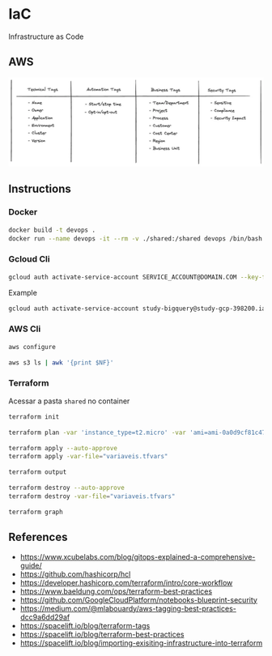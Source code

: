 # IaC

Infrastructure as Code

## AWS

![](assets/images/aws-tags.png)

## Instructions

### Docker

```sh
docker build -t devops .
docker run --name devops -it --rm -v ./shared:/shared devops /bin/bash
```

### Gcloud Cli

```sh
gcloud auth activate-service-account SERVICE_ACCOUNT@DOMAIN.COM --key-file=/path/key.json --project=PROJECT_ID
```

Example

```sh
gcloud auth activate-service-account study-bigquery@study-gcp-398200.iam.gserviceaccount.com --key-file=/shared/secrets/study-bigquery.json --project=study-gcp-398200
```

### AWS Cli

```sh
aws configure
```

```sh
aws s3 ls | awk '{print $NF}'
```

### Terraform

Acessar a pasta ```shared``` no container

```sh
terraform init
```

```sh
terraform plan -var 'instance_type=t2.micro' -var 'ami=ami-0a0d9cf81c479446a' -out lab2-plan.txt
```

```sh
terraform apply --auto-approve
terraform apply -var-file="variaveis.tfvars"
```

```sh
terraform output
```

```sh
terraform destroy --auto-approve
terraform destroy -var-file="variaveis.tfvars"
```

```sh
terraform graph
```

## References

- https://www.xcubelabs.com/blog/gitops-explained-a-comprehensive-guide/
- https://github.com/hashicorp/hcl
- https://developer.hashicorp.com/terraform/intro/core-workflow
- https://www.baeldung.com/ops/terraform-best-practices
- https://github.com/GoogleCloudPlatform/notebooks-blueprint-security
- https://medium.com/@mlabouardy/aws-tagging-best-practices-dcc9a6dd29af
- https://spacelift.io/blog/terraform-tags
- https://spacelift.io/blog/terraform-best-practices
- https://spacelift.io/blog/importing-exisiting-infrastructure-into-terraform